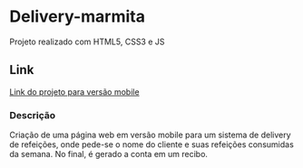 # Delivery-marmita
 Projeto realizado com HTML5, CSS3 e JS

## Link
[Link do projeto para versão mobile](https://felipesantinho.github.io/delivery-marmita/)

### Descrição
 Criação de uma página web em versão mobile para um sistema de delivery de refeições, onde pede-se o nome do cliente e suas refeições consumidas da semana. No final, é gerado a conta em um recibo.

